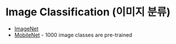 # Image Classification (이미지 분류)

- [ImageNet](https://image-net.org/index.php)
- [MobileNet](https://github.com/tensorflow/tfjs-models/tree/master/mobilenet) - 1000 image classes are pre-trained  
